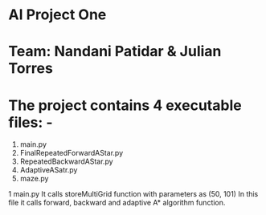 # AI Project One


# Team: Nandani Patidar & Julian Torres

# The project contains 4 executable files: -

1. main.py
2. FinalRepeatedForwardAStar.py
3. RepeatedBackwardAStar.py
4. AdaptiveASatr.py
5. maze.py

1 main.py 
It calls storeMultiGrid function with parameters as (50, 101)
In this file it calls forward, backward and adaptive A* algorithm function.  

